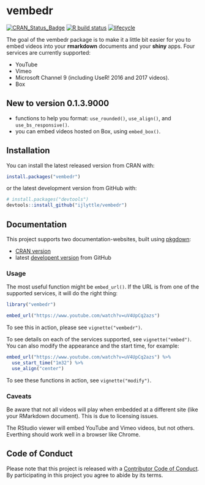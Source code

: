 
# vembedr

<!-- badges: start -->
[![CRAN\_Status\_Badge](https://www.r-pkg.org/badges/version/vembedr)](https://cran.r-project.org/package=vembedr)
[![R build
status](https://github.com/ijlyttle/vembedr/workflows/R-CMD-check/badge.svg)](https://github.com/ijlyttle/vembedr/actions)
[![lifecycle](https://img.shields.io/badge/lifecycle-maturing-blue.svg)](https://www.tidyverse.org/lifecycle/#maturing)
<!-- badges: end -->

The goal of the vembedr package is to make it a little bit easier for
you to embed videos into your **rmarkdown** documents and your **shiny**
apps. Four services are currently supported:

  - YouTube
  - Vimeo
  - Microsoft Channel 9 (including UseR\! 2016 and 2017 videos).
  - Box

## New to version 0.1.3.9000

  - functions to help you format: `use_rounded()`, `use_align()`, and
    `use_bs_responsive()`.
  - you can embed videos hosted on Box, using `embed_box()`.

## Installation

You can install the latest released version from CRAN with:

``` r
install.packages("vembedr")
```

or the latest development version from GitHub with:

``` r
# install.packages("devtools")
devtools::install_github("ijlyttle/vembedr")
```

## Documentation

This project supports two documentation-websites, built using
[pkgdown](https://pkgdown.r-lib.org):

  - [CRAN version](https://ijlyttle.github.io/vembedr)
  - latest [developent version](https://ijlyttle.github.io/vembedr/dev)
    from GitHub

### Usage

The most useful function might be `embed_url()`. If the URL is from one
of the supported services, it will do the right thing:

``` r
library("vembedr")

embed_url("https://www.youtube.com/watch?v=uV4UpCq2azs")
```

To see this in action, please see `vignette("vembedr")`.

To see details on each of the services supported, see
`vignette("embed")`. You can also modify the appearance and the start
time, for example:

``` r
embed_url("https://www.youtube.com/watch?v=uV4UpCq2azs") %>%
  use_start_time("1m32") %>%
  use_align("center")
```

To see these functions in action, see `vignette("modify")`.

### Caveats

Be aware that not all videos will play when embedded at a different site
(like your RMarkdown document). This is due to licensing issues.

The RStudio viewer will embed YouTube and Vimeo videos, but not others.
Everthing should work well in a browser like Chrome.

## Code of Conduct

Please note that this project is released with a [Contributor Code of
Conduct](CONDUCT.md). By participating in this project you agree to
abide by its terms.
